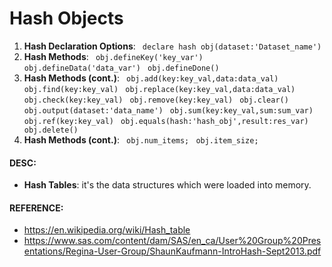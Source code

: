 # Hash Objects

1. **Hash Declaration Options**: 
``` declare hash obj(dataset:'Dataset_name')```
2. **Hash Methods**:
``` obj.defineKey('key_var')```
``` obj.defineData('data_var')```
``` obj.defineDone()```
3. **Hash Methods (cont.)**:
``` obj.add(key:key_val,data:data_val)```
``` obj.find(key:key_val)```
``` obj.replace(key:key_val,data:data_val)```
``` obj.check(key:key_val)```
``` obj.remove(key:key_val)```
``` obj.clear()```
``` obj.output(dataset:'data_name')```
``` obj.sum(key:key_val,sum:sum_var)```
``` obj.ref(key:key_val)```
``` obj.equals(hash:'hash_obj',result:res_var)```
``` obj.delete()```
4. **Hash Methods (cont.)**:
``` obj.num_items;```
``` obj.item_size;```

#### DESC:
  - **Hash Tables**:
   it's the data structures which were loaded into memory.

#### REFERENCE:

  - https://en.wikipedia.org/wiki/Hash_table
  - https://www.sas.com/content/dam/SAS/en_ca/User%20Group%20Presentations/Regina-User-Group/ShaunKaufmann-IntroHash-Sept2013.pdf
